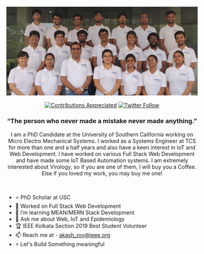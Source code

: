[![Akash Roy Cover](https://github.com/aroy97/aroy97/blob/master/bg3.jpg)](https://www.AkashRoy.com)
<p align="center">
<a href="#contributing"><img alt="Contributions Appreciated" src="https://img.shields.io/badge/contributions-appreciated-leafgreen?style=for-the-badge&labelColor=black&logo=github"></a>  <a href="https://twitter.com/Lyaadkhor_bong"><img alt="Twitter Follow" src="https://img.shields.io/twitter/follow/Lyaadkhor_bong?style=for-the-badge&color=09f&labelColor=black&logo=twitter&label=@Lyaadkhor_bong"></a>
</p>
<h3 align="center">&ldquo;The person who never made a mistake never made anything.&rdquo;</h3>
<p align="center">I am a PhD Candidate at the University of Southern California working on Micro Electro Mechanical Systems. I worked as a Systems Engineer at TCS for more than one and a half years and also have a keen interest in IoT and Web Development. I have worked on various Full Stack Web Development and have made some IoT Based Automation systems. I am extremely interested about Virology, so if you are one of them, I will buy you a Coffee. Else if you loved my work, you may buy me one!</p>
<br/>

- ⭐ PhD Scholar at USC
- 🔭 Worked on Full Stack Web Development
- 🌱 I’m learning MEAN/MERN Stack Development
- 💬 Ask me about Web, IoT and Epidemiology
- 🏆 IEEE Kolkata Section 2019 Best Student Volunteer
- 📫 Reach me at - akash_roy@ieee.org
- ⚡ Let's Build Something meaningful
